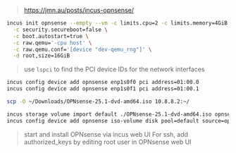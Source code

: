 > https://jmn.au/posts/incus-opnsense/

```sh
incus init opnsense --empty --vm -c limits.cpu=2 -c limits.memory=4GiB \
  -c security.secureboot=false \
  -c boot.autostart=true \
  -c raw.qemu='-cpu host' \
  -c raw.qemu.conf='[device "dev-qemu_rng"]' \
  -d root,size=16GiB
```

> use `lspci` to find the PCI device IDs for the network interfaces

```sh
incus config device add opnsense enp1s0f0 pci address=01:00.0
incus config device add opnsense enp1s0f1 pci address=01:00.1
```

```sh
scp -O ~/Downloads/OPNsense-25.1-dvd-amd64.iso 10.8.8.2:~/

incus storage volume import default ./OPNsense-25.1-dvd-amd64.iso opnsense-installer --type=iso
incus config device add opnsense iso-volume disk pool=default source=opnsense-installer boot.priority=10
```

> start and install OPNsense via incus web UI
> For ssh, add authorized_keys by editing root user in OPNsense web UI
